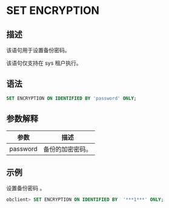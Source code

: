 SET ENCRYPTION 
===================================



描述 
-----------------------

该语句用于设置备份密码。

该语句仅支持在 sys 租户执行。

语法 
-----------------------

```sql
SET ENCRYPTION ON IDENTIFIED BY 'password' ONLY;
```



参数解释 
-------------------------



|    参数    |    描述    |
|----------|----------|
| password | 备份的加密密码。 |



示例 
-----------------------

设置备份密码 。

```sql
obclient> SET ENCRYPTION ON IDENTIFIED BY  '***1***' ONLY;
```


